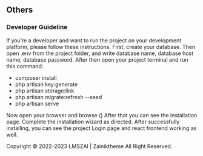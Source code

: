 ## Others

### Developer Guideline
If you’re a developer and want to run the project on your development platform, please follow these instructions. First, create your database. Then open .env from the project folder, and write database name, database host name, database password. After then open your project terminal and run this command:

- composer install
- php artisan key:generate
- php artisan storage:link
- php artisan migrate:refresh --seed
- php artisan serve

Now open your browser and browse ()
After that you can see the installation page. Complete the installation wizard as directed. After successfully installing, you can see the project Login page and react frontend working as well.

Copyright © 2022-2023 LMSZAI | Zainiktheme All Right Reserved.



